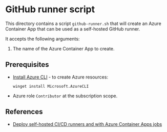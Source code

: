 # GitHub runner script

This directory contains a script `github-runner.sh` that will create an Azure Container App that can be used as a self-hosted GitHub runner.

It accepts the following arguments:

1. The name of the Azure Container App to create.

## Prerequisites

- [Install Azure CLI](https://learn.microsoft.com/en-us/cli/azure/install-azure-cli) - to create Azure resources:

    ```console
    winget install Microsoft.AzureCLI
    ```

- Azure role `Contributor` at the subscription scope.

## References

- [Deploy self-hosted CI/CD runners and with Azure Container Apps jobs](https://learn.microsoft.com/en-us/azure/container-apps/tutorial-ci-cd-runners-jobs?tabs=bash&pivots=container-apps-jobs-self-hosted-ci-cd-github-actions)
